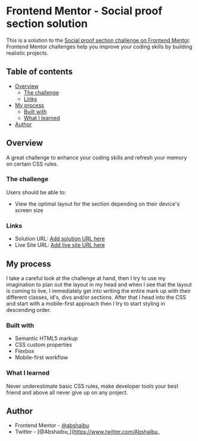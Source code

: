 # Frontend Mentor - Social proof section solution

This is a solution to the [Social proof section challenge on Frontend Mentor](https://www.frontendmentor.io/challenges/social-proof-section-6e0qTv_bA). Frontend Mentor challenges help you improve your coding skills by building realistic projects. 

## Table of contents

- [Overview](#overview)
  - [The challenge](#the-challenge)
  - [Links](#links)
- [My process](#my-process)
  - [Built with](#built-with)
  - [What I learned](#what-i-learned)
- [Author](#author)

## Overview

A great challenge to enhance your coding skills and
refresh your memory on certain CSS rules.

### The challenge

Users should be able to:

- View the optimal layout for the section depending on their device's screen size

### Links

- Solution URL: [Add solution URL here](https://github.com/Abshaibu/Clipboard-master)
- Live Site URL: [Add live site URL here](https://clipboard-master.netlify.app)

## My process

I take a careful look at the challenge at hand, then I try to use my imagination to plan out the layout in my head and when I see that the layout is coming to live, I immediately get into writing the entire mark up with their different classes, id's, divs and/or sections. After that I head into the CSS and start with a mobile-first approach then I try to start styling in descending order.

### Built with

- Semantic HTML5 markup
- CSS custom properties
- Flexbox
- Mobile-first workflow

### What I learned

Never underestimate basic CSS rules, make developer tools your best friend and above all  never give up on any project.


## Author

- Frontend Mentor - [@abshaibu](https://www.frontendmentor.io/profile/abshaibu)
- Twitter - [@Abshaibu_](https://www.twitter.com/Abshaibu_